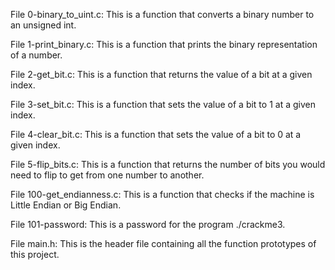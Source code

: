 File 0-binary_to_uint.c: This is a function that converts a binary number to an unsigned int.

File 1-print_binary.c: This is a function that prints the binary representation of a number.

File 2-get_bit.c: This is a function that returns the value of a bit at a given index.

File 3-set_bit.c: This is a function that sets the value of a bit to 1 at a given index.

File 4-clear_bit.c: This is a function that sets the value of a bit to 0 at a given index.

File 5-flip_bits.c: This is a function that returns the number of bits you would need to flip to get from one number to another.

File 100-get_endianness.c: This is a function that checks if the machine is Little Endian or Big Endian.

File 101-password: This is a password for the program ./crackme3.

File main.h: This is the header file containing all the function prototypes of this project.